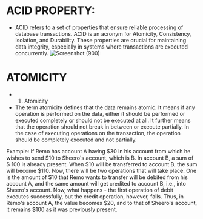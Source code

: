 
# ACID PROPERTY:
* ACID refers to a set of properties that ensure reliable processing of database transactions. ACID is an acronym for Atomicity, Consistency, Isolation, and Durability. These properties are crucial for maintaining 
  data integrity, especially in systems where transactions are executed concurrently.
![Screenshot (900)](https://github.com/Subhransupanda2000/daily-work-update/assets/123824203/d90df188-e416-4e14-89b3-82ba2de5420e)
# ATOMICITY
* 1) Atomicity
* The term atomicity defines that the data remains atomic. It means if any operation is performed on the data, either it should be performed or executed completely or should not be executed at all. It further means that the operation should not break in between or execute partially. In the case of executing operations on the transaction, the operation should be completely executed and not partially.

 Example: If Remo has account A having $30 in his account from which he wishes to send $10 to Sheero's account, which is B. In account B, a sum of $ 100 is already present. When $10 will be transferred to account B, the sum will become $110. Now, there will be two operations that will take place. One is the amount of $10 that Remo wants to transfer will be debited from his account A, and the same amount will get credited to account B, i.e., into Sheero's account. Now, what happens - the first operation of debit executes successfully, but the credit operation, however, fails. Thus, in Remo's account A, the value becomes $20, and to that of Sheero's account, it remains $100 as it was previously present.
